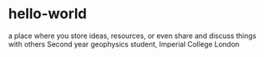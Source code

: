 # hello-world
a place where you store ideas, resources, or even share and discuss things with others
Second year geophysics student, Imperial College London
